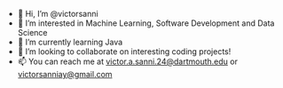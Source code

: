 - 👋 Hi, I’m @victorsanni
- 👀 I’m interested in Machine Learning, Software Development and Data Science
- 🌱 I’m currently learning Java
- 💞️ I’m looking to collaborate on interesting coding projects!
- 📫 You can reach me at victor.a.sanni.24@dartmouth.edu or victorsanniay@gmail.com

<!---
vic-doom/vic-doom is a ✨ special ✨ repository because its `README.md` (this file) appears on your GitHub profile.
You can click the Preview link to take a look at your changes.
--->
